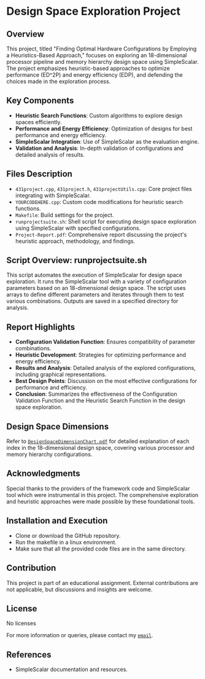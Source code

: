 # Design Space Exploration Project

## Overview
This project, titled "Finding Optimal Hardware Configurations by Employing a Heuristics-Based Approach," focuses on exploring an 18-dimensional processor pipeline and memory hierarchy design space using SimpleScalar. The project emphasizes heuristic-based approaches to optimize performance (ED^2P) and energy efficiency (EDP), and defending the choices made in the exploration process.

## Key Components
- **Heuristic Search Functions**: Custom algorithms to explore design spaces efficiently.
- **Performance and Energy Efficiency**: Optimization of designs for best performance and energy efficiency.
- **SimpleScalar Integration**: Use of SimpleScalar as the evaluation engine.
- **Validation and Analysis**: In-depth validation of configurations and detailed analysis of results.

## Files Description
- `431project.cpp`, `431project.h`, `431projectUtils.cpp`: Core project files integrating with SimpleScalar.
- `YOURCODEHERE.cpp`: Custom code modifications for heuristic search functions.
- `Makefile`: Build settings for the project.
- `runprojectsuite.sh`: Shell script for executing design space exploration using SimpleScalar with specified configurations.
- `Project-Report.pdf`: Comprehensive report discussing the project's heuristic approach, methodology, and findings.

## Script Overview: runprojectsuite.sh
This script automates the execution of SimpleScalar for design space exploration. It runs the SimpleScalar tool with a variety of configuration parameters based on an 18-dimensional design space. The script uses arrays to define different parameters and iterates through them to test various combinations. Outputs are saved in a specified directory for analysis.


## Report Highlights
- **Configuration Validation Function**: Ensures compatibility of parameter combinations.
- **Heuristic Development**: Strategies for optimizing performance and energy efficiency.
- **Results and Analysis**: Detailed analysis of the explored configurations, including graphical representations.
- **Best Design Points**: Discussion on the most effective configurations for performance and efficiency.
- **Conclusion**: Summarizes the effectiveness of the Configuration Validation Function and the Heuristic Search Function in the design space exploration.

## Design Space Dimensions
Refer to [`DesignSpaceDimensionChart.pdf`]() for detailed explanation of each index in the 18-dimensional design space, covering various processor and memory hierarchy configurations.


## Acknowledgments
Special thanks to the providers of the framework code and SimpleScalar tool which were instrumental in this project. The comprehensive exploration and heuristic approaches were made possible by these foundational tools.

## Installation and Execution
* Clone or download the GitHub repository.
* Run the makefile in a linux environment.
* Make sure that all the provided code files are in the same directory.

## Contribution
This project is part of an educational assignment. External contributions are not applicable, but discussions and insights are welcome.

## License
No licenses

For more information or queries, please contact my [`email`](keshu.13579@gmail.com).

## References
- SimpleScalar documentation and resources.

